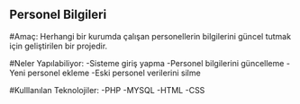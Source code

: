 ## Personel Bilgileri

#Amaç:
Herhangi bir kurumda çalışan personellerin bilgilerini güncel tutmak için geliştirilen bir projedir.

#Neler Yapılabiliyor:
-Sisteme giriş yapma
-Personel bilgilerini güncelleme
-Yeni personel ekleme
-Eski personel verilerini silme

#Kulllanılan Teknolojiler:
-PHP
-MYSQL
-HTML
-CSS
